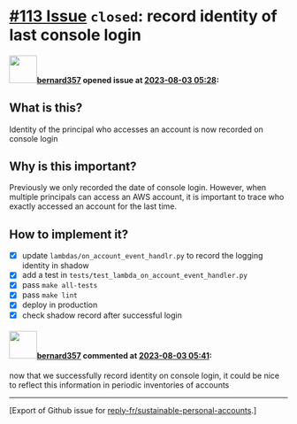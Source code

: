 # [\#113 Issue](https://github.com/reply-fr/sustainable-personal-accounts/issues/113) `closed`: record identity of last console login

#### <img src="https://avatars.githubusercontent.com/u/235078?v=4" width="50">[bernard357](https://github.com/bernard357) opened issue at [2023-08-03 05:28](https://github.com/reply-fr/sustainable-personal-accounts/issues/113):

## What is this?
Identity of the principal who accesses an account is now recorded on console login

## Why is this important?
Previously we only recorded the date of console login. However, when multiple principals can access an AWS account, it is important to trace who exactly accessed an account for the last time.

## How to implement it?
- [x] update `lambdas/on_account_event_handlr.py` to record the logging identity in shadow
- [x] add a test in `tests/test_lambda_on_account_event_handler.py`
- [x] pass `make all-tests`
- [x] pass `make lint`
- [x] deploy in production
- [x] check shadow record after successful login

#### <img src="https://avatars.githubusercontent.com/u/235078?v=4" width="50">[bernard357](https://github.com/bernard357) commented at [2023-08-03 05:41](https://github.com/reply-fr/sustainable-personal-accounts/issues/113#issuecomment-1663322910):

now that we successfully record identity on console login, it could be nice to reflect this information in periodic inventories of accounts


-------------------------------------------------------------------------------



[Export of Github issue for [reply-fr/sustainable-personal-accounts](https://github.com/reply-fr/sustainable-personal-accounts).]
